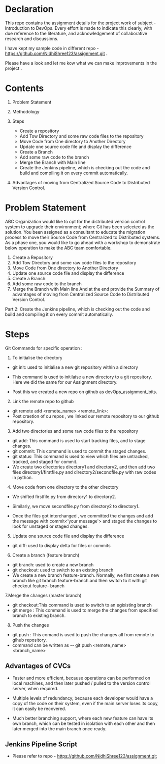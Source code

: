
# Declaration 
This repo contains the assignment details for the project work of subject - Introduction to DevOps. Every effort is made to indicate this clearly, with due reference to the literature, and acknowledgement of collaborative research and discussions.

I have kept my sample code in different repo - https://github.com/NidhiShree123/assignment.git .

Please have a look and let me kow what we can make improvements in the project . 

# Contents 
1. Problem Statement
2. Methodology
3. Steps
   - Create a repository
   - Add Tow Directory and some raw code files to the repository
   -  Move Code from One directory to Another Directory
   -  Update one source code file and display the difference
   -  Create a Branch
   -  Add some raw code to the branch
   -  Merge the Branch with Main line
   -  Create the Jenkins pipeline, which is checking out the code and build and compiling it on every commit automatically.

4. Advantages of moving from Centralized Source Code to Distributed Version Control.

# Problem Statement 
ABC Organization would like to opt for the distributed version control system to upgrade their environment; where Git has been selected as the solution.
You been assigned as a consultant to educate the migration process to move their Source Code from Centralized to Distributed systems. As a phase one, you would like to go ahead with a workshop to demonstrate below operation to make the ABC team comfortable.

1. Create a Repository
2. Add Tow Directory and some raw code files to the repository
3. Move Code from One directory to Another Directory
4. Update one source code file and display the difference
5. Create a Branch
6. Add some raw code to the branch
7. Merge the Branch with Main line
And at the end provide the Summary of advantages of moving from Centralized Source Code to Distributed Version Control.

Part 2:
Create the Jenkins pipeline, which is checking out the code and build and compiling it on every commit automatically.

# Steps
Git Commands for specific operation :
1. To initialise the directory

- git init: used to initialise a new git repository within a directory
- This command is used to initilaise a new directory to a git repository. Here we did the same for our Assignment directory.

- Post this we created a new repo on github as devOps_assignment_bits.

2. Link the remote repo to github
   
- git remote add <remote_name> <remote_link>: 
- Post craetion of ou repos , we linked our remote repository to our github repository.

3. Add two directories and some raw code files to the repository
- git add: This command is used to start tracking files, and to stage changes.
- git commit: This command is used to commit the staged changes.
- git status: This command is used to view which files are untracked, tracked, and staged for commit.
- We create two directories directory1 and directory2, and then add two files directory1/firstfile.py and directory2/secondfile.py with raw codes in python.


4. Move code from one directory to the other directory
- We shifted firstfile.py from directory1 to directory2.
- Similarly, we move secondfile.py from directory2 to directory1.

- Once the files got interchanged , we committed the changes and add the message with commit<'your message'> and staged the changes to look for unstaged or staged 
  changes.

5. Update one source code file and display the difference
- git diff: used to display delta for files or commits

6. Create a branch (feature branch)
- git branch: used to create a new branch
- git checkout: used to switch to an existing branch
- We create a new branch feature-branch. Normally, we first create a new branch like git branch feature-branch and then switch to it with git checkout feature- 
  branch

7.Merge the changes (master branch)
- git checkout:This command is used to switch to an egixisting branch
- git merge : This command is used to merge the changes from specified branch to existing branch.

8. Push the changes
- git push : This comand is used to push the changes all from remote to gihub repository.
- command can be written as --  git push <remote_name> <branch_name>

## Advantages of CVCs 

 - Faster and more efficient, because operations can be performed on local machines, and then later pushed / pulled to the version control server, when required.

 - Multiple levels of redundancy, because each developer would have a copy of the code on their system, even if the main server loses its copy, it can easily be recovered.

 - Much better branching support, where each new feature can have its own branch, which can be tested in isolation with each other and then later merged into the main branch once ready.


## Jenkins Pipeline Script 
 -  Please refer to repo - https://github.com/NidhiShree123/assignment.git

